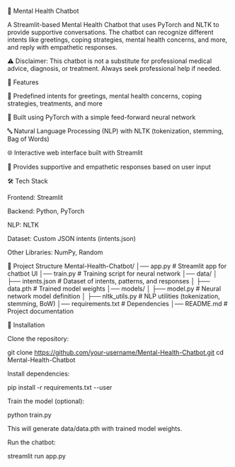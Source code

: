 🧠 Mental Health Chatbot

A Streamlit-based Mental Health Chatbot that uses PyTorch and NLTK to provide supportive conversations. The chatbot can recognize different intents like greetings, coping strategies, mental health concerns, and more, and reply with empathetic responses.

⚠️ Disclaimer: This chatbot is not a substitute for professional medical advice, diagnosis, or treatment. Always seek professional help if needed.

🚀 Features

💬 Predefined intents for greetings, mental health concerns, coping strategies, treatments, and more

🤖 Built using PyTorch with a simple feed-forward neural network

🔤 Natural Language Processing (NLP) with NLTK (tokenization, stemming, Bag of Words)

🌐 Interactive web interface built with Streamlit

🎯 Provides supportive and empathetic responses based on user input

🛠️ Tech Stack

Frontend: Streamlit

Backend: Python, PyTorch

NLP: NLTK

Dataset: Custom JSON intents (intents.json)

Other Libraries: NumPy, Random

📂 Project Structure
Mental-Health-Chatbot/
│── app.py              # Streamlit app for chatbot UI
│── train.py            # Training script for neural network
│── data/
│   ├── intents.json    # Dataset of intents, patterns, and responses
│   ├── data.pth        # Trained model weights
│── models/
│   ├── model.py        # Neural network model definition
│   ├── nltk_utils.py   # NLP utilities (tokenization, stemming, BoW)
│── requirements.txt    # Dependencies
│── README.md           # Project documentation

📂 Installation

Clone the repository:

git clone https://github.com/your-username/Mental-Health-Chatbot.git
cd Mental-Health-Chatbot


Install dependencies:

pip install -r requirements.txt --user


Train the model (optional):

python train.py


This will generate data/data.pth with trained model weights.

Run the chatbot:

streamlit run app.py


